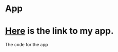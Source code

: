 # App
# [Here](https://sujing.shinyapps.io/Vulnerability/) is the link to my app.

The code for the app
